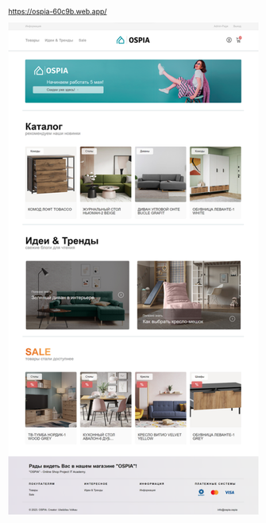 https://ospia-60c9b.web.app/

![Image alt](https://github.com/VladiislavVolkov/OSPIA/blob/main/src/assets/images/site.png)
